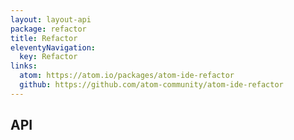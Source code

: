 ```yaml
---
layout: layout-api
package: refactor
title: Refactor
eleventyNavigation:
  key: Refactor
links:
  atom: https://atom.io/packages/atom-ide-refactor
  github: https://github.com/atom-community/atom-ide-refactor
---
```


<!-- ![screenshot of refactor feature]({{ '/_assets/images/screenshot-refactor.png' | asset | url }}) -->

## API
